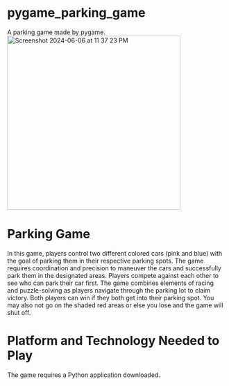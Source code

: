 # pygame_parking_game
A parking game made by pygame.
<img width="399" alt="Screenshot 2024-06-06 at 11 37 23 PM" src="https://github.com/lehiem/pygame_parking_game/assets/123768017/3bf0388a-ce20-4090-a3f4-aea27c8fd477">

<h1>Parking Game</h1>

In this game, players control two different colored cars (pink and blue) with the goal of parking them in their respective parking spots. The game requires coordination and precision to maneuver the cars and successfully park them in the designated areas. Players compete against each other to see who can park their car first. The game combines elements of racing and puzzle-solving as players navigate through the parking lot to claim victory. Both players can win if they both get into their parking spot. You may also not go on the shaded red areas or else you lose and the game will shut off.


<h1>Platform and Technology Needed to Play</h1>
The game requires a Python application downloaded.
